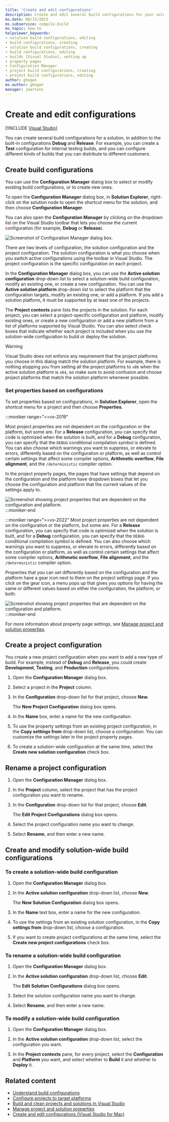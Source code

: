 ```yaml
---
title: 'Create and edit configurations'
description: Create and edit several build configurations for your solution in Visual Studio with the Configuration Manager, including Release, Debug, and Test.
ms.date: 08/15/2023
ms.subservice: compile-build
ms.topic: how-to
helpviewer_keywords:
- solution build configurations, editing
- build configurations, creating
- solution build configurations, creating
- build configurations, editing
- builds [Visual Studio], setting up
- property pages
- Configuration Manager
- project build configurations, creating
- project build configurations, editing
author: ghogen
ms.author: ghogen
manager: jmartens
---
```

# Create and edit configurations

 [!INCLUDE [Visual Studio](~/includes/applies-to-version/vs-windows-only.md)]

You can create several build configurations for a solution, in addition to the built-in configurations **Debug** and **Release**. For example, you can create a **Test** configuration for internal testing builds, and you can configure different kinds of builds that you can distribute to different customers.

## Create build configurations

You can use the **Configuration Manager** dialog box to select or modify existing build configurations, or to create new ones.

To open the **Configuration Manager** dialog box, in **Solution Explorer**, right-click on the solution node to open the shortcut menu for the solution, and then choose **Configuration Manager**.

You can also open the **Configuration Manager** by clicking on the dropdown list on the Visual Studio  toolbar that lets you choose the current configuration (for example, **Debug** or **Release**).

![Screenshot of Configuration Manager dialog box.](./media/configuration-manager.png)

There are two levels of configuration, the solution configuration and the project configuration. The solution configuration is what you choose when you switch active configurations using the toolbar in Visual Studio. The project configuration is the specific configuration on each project.

In the **Configuration Manager** dialog box, you can use the **Active solution configuration** drop-down list to select a solution-wide build configuration, modify an existing one, or create a new configuration. You can use the **Active solution platform** drop-down list to select the platform that the configuration targets, modify an existing one, or add a platform. If you add a solution platform, it must be supported by at least one of the projects.

The **Project contexts** pane lists the projects in the solution. For each project, you can select a project-specific configuration and platform, modify existing ones, or create a new configuration or add a new platform from a list of platforms supported by Visual Studio. You can also select check boxes that indicate whether each project is included when you use the solution-wide configuration to build or deploy the solution.

> [!WARNING]
> Visual Studio does not enforce any requirement that the project platforms you choose in this dialog match the solution platform. For example, there is nothing stopping you from setting all the project platforms to `x86` when the active solution platform is `x64`, so make sure to avoid confusion and choose project platforms that match the solution platform whenever possible.

### Set properties based on configurations

To set properties based on configurations, in **Solution Explorer**, open the shortcut menu for a project and then choose **Properties**.

:::moniker range="<=vs-2019"

Most project properties are not dependent on the configuration or the platform, but some are. For a **Release** configuration, you can specify that code is optimized when the solution is built, and for a **Debug** configuration, you can specify that the `DEBUG` conditional compilation symbol is defined. You can also choose which warnings you want to suppress, or elevate to errors, differently based on the configuration or platform, as well as control certain settings that affect some compiler options, **Arithmetic overflow**, **File alignment**, and the `/deterministic` compiler option.

In the project property pages, the pages that have settings that depend on the configuration and the platform have dropdown boxes that let you choose the configuration and platform that the current values of the settings apply to.

![Screenshot showing project properties that are dependent on the configuration and platform.](./media/vs-2019/project-properties-configuration-and-platform.png)
:::moniker-end

:::moniker range=">=vs-2022"
Most project properties are not dependent on the configuration or the platform, but some are. For a **Release** configuration, you can specify that code is optimized when the solution is built, and for a **Debug** configuration, you can specify that the `DEBUG` conditional compilation symbol is defined. You can also choose which warnings you want to suppress, or elevate to errors, differently based on the configuration or platform, as well as control certain settings that affect some compiler options, **Arithmetic overflow**, **File alignment**, and the `/deterministic` compiler option.

Properties that you can set differently based on the configuration and the platform have a gear icon next to them on the project settings page. If you click on the gear icon, a menu pops up that gives you options for having the same or different values based on either the configuration, the platform, or both.

![Screenshot showing project properties that are dependent on the configuration and platform.](./media/vs-2022/project-properties-build.png)
:::moniker-end

For more information about property page settings, see [Manage project and solution properties](../ide/managing-project-and-solution-properties.md).

## Create a project configuration

You create a new project configuration when you want to add a new type of build. For example, instead of **Debug** and **Release**, you could create **Development**, **Testing**, and **Production** configurations.

1. Open the **Configuration Manager** dialog box.

2. Select a project in the **Project** column.

3. In the **Configuration** drop-down list for that project, choose **New**.

     The **New Project Configuration** dialog box opens.

4. In the **Name** box, enter a name for the new configuration.

5. To use the property settings from an existing project configuration,  in the **Copy settings from** drop-down list, choose a configuration. You can customize the settings later in the project property pages.

6. To create a solution-wide configuration at the same time, select the **Create new solution configuration** check box. 

## Rename a project configuration

1. Open the **Configuration Manager** dialog box.

2. In the **Project** column, select the project that has the project configuration you want to rename.

3. In the **Configuration** drop-down list for that project, choose **Edit**.

     The **Edit Project Configurations** dialog box opens.

4. Select the project configuration name you want to change.

5. Select **Rename**, and then enter a new name.

## Create and modify solution-wide build configurations

### To create a solution-wide build configuration

1. Open the **Configuration Manager** dialog box.

2. In the **Active solution configuration** drop-down list, choose **New**.

     The **New Solution Configuration** dialog box opens.

3. In the **Name** text box, enter a name for the new configuration.

4. To use the settings from an existing solution configuration, in the **Copy settings from** drop-down list, choose a configuration.

5. If you want to create project configurations at the same time, select the **Create new project configurations** check box.

### To rename a solution-wide build configuration

1. Open the **Configuration Manager** dialog box.

2. In the **Active solution configuration** drop-down list, choose **Edit**.

     The **Edit Solution Configurations** dialog box opens.

3. Select the solution configuration name you want to change.

4. Select **Rename**, and then enter a new name.

### To modify a solution-wide build configuration

1. Open the **Configuration Manager** dialog box.

2. In the **Active solution configuration** drop-down list, select the configuration you want.

3. In the **Project contexts** pane, for every project, select the **Configuration** and **Platform** you want, and select whether to **Build** it and whether to **Deploy** it.

## Related content

- [Understand build configurations](../ide/understanding-build-configurations.md)
- [Configure projects to target platforms](how-to-configure-projects-to-target-platforms.md)
- [Build and clean projects and solutions in Visual Studio](../ide/building-and-cleaning-projects-and-solutions-in-visual-studio.md)
- [Manage project and solution properties](managing-project-and-solution-properties.md)
- [Create and edit configurations (Visual Studio for Mac)](/visualstudio/mac/create-and-edit-configurations)
